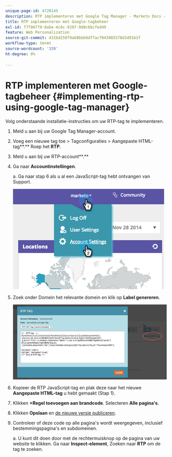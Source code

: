 ```yaml
---
unique-page-id: 4720145
description: RTP implementeren met Google Tag Manager - Marketo Docs - Productdocumentatie
title: RTP implementeren met Google-tagbeheer
exl-id: f7f06779-8abe-4c8c-9197-9d0c6bcfed49
feature: Web Personalization
source-git-commit: 431bd258f9a68bbb9df7acf043085578d3d91b1f
workflow-type: tm+mt
source-wordcount: '159'
ht-degree: 0%

---
```


# RTP implementeren met Google-tagbeheer {#implementing-rtp-using-google-tag-manager}

Volg onderstaande installatie-instructies om uw RTP-tag te implementeren.

1. Meld u aan bij uw Google Tag Manager-account.

1. Voeg een nieuwe tag toe > Tagconfiguraties > Aangepaste HTML-tag**.** Roep het **RTP**.

1. Meld u aan bij uw RTP-account**.**

1. Ga naar **Accountinstellingen**.

   a. Ga naar stap 6 als u al een JavaScript-tag hebt ontvangen van Support.

   ![](assets/image2014-11-30-15-3a19-3a21.png)

1. Zoek onder Domein het relevante domein en klik op **Label genereren**.

   ![](assets/image2014-11-30-15-3a20-3a17.png)

1. Kopieer de RTP JavaScript-tag en plak deze naar het nieuwe **Aangepaste HTML-tag** u hebt gemaakt (Stap 1).

1. Klikken **+Regel toevoegen aan brandcode**. Selecteren **Alle pagina&#39;s**.

1. Klikken **Opslaan** en [de nieuwe versie publiceren](https://support.google.com/tagmanager/answer/2699097?hl=en).

1. Controleer of deze code op alle pagina&#39;s wordt weergegeven, inclusief bestemmingspagina&#39;s en subdomeinen.

   a. U kunt dit doen door met de rechtermuisknop op de pagina van uw website te klikken. Ga naar **Inspect-element**, Zoeken naar **RTP** om de tag te zoeken.
